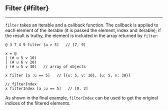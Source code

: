 ## Filter {#filter}

---

`filter` takes an iterable and a callback function. The callback is applied to each element of the iterable (it is passed the element, index and iterable); if the result is truthy, the element is included in the array returned by `filter`:

```
@ 3 7 4 9 filter [a > 5]   // [7, 9]

x = @ 
| (# u 5 v 10)
| (# u 6 v 20)
| (# u 5 v 30)   // array of objects

x filter [a :u == 5]   // [{u: 5, v: 10}, {u: 5, v: 30}]

// filterIndex
x filterIndex [a :u == 5]   // [0, 2]
```

As shown in the final example, `filterIndex` can be used to get the original indices of the filtered elements.